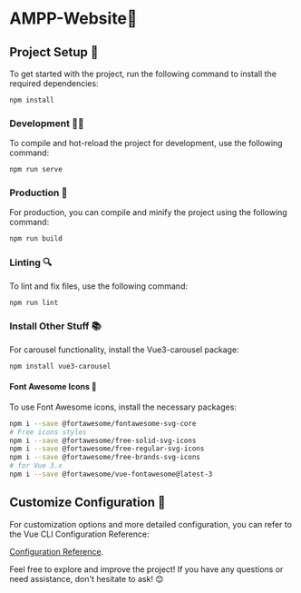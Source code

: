 # AMPP-Website🚀

## Project Setup 🔧

To get started with the project, run the following command to install the required dependencies:

```bash
npm install
```

### Development 👨‍💻

To compile and hot-reload the project for development, use the following command:

```bash
npm run serve
```

### Production 🚀

For production, you can compile and minify the project using the following command:

```bash
npm run build
```

### Linting 🔍

To lint and fix files, use the following command:

```bash
npm run lint
```

### Install Other Stuff 📚

For carousel functionality, install the Vue3-carousel package:

```bash
npm install vue3-carousel
```

#### Font Awesome Icons 🎨

To use Font Awesome icons, install the necessary packages:

```bash
npm i --save @fortawesome/fontawesome-svg-core
# Free icons styles
npm i --save @fortawesome/free-solid-svg-icons
npm i --save @fortawesome/free-regular-svg-icons
npm i --save @fortawesome/free-brands-svg-icons
# for Vue 3.x
npm i --save @fortawesome/vue-fontawesome@latest-3
```

## Customize Configuration 🔧

For customization options and more detailed configuration, you can refer to the Vue CLI Configuration Reference:

[Configuration Reference](https://cli.vuejs.org/config/).

Feel free to explore and improve the project! If you have any questions or need assistance, don't hesitate to ask! 😊
